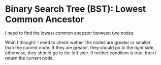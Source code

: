 # Binary Search Tree (BST): Lowest Common Ancestor

I need to find the lowest common ancestor between two nodes.

What I thought: I need to check wether the nodes are greater or smaller than the current node. If they are greater, they should go to the right side, otherwise, they should go to the left side. If neither condition is true, then I return the current node.